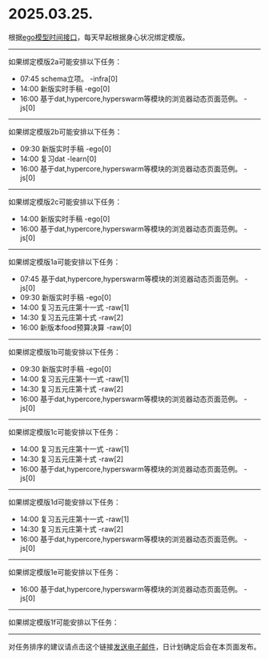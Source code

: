 # 2025.03.25.

根据[ego模型时间接口](https://gitee.com/hyg/blog/blob/master/timeflow.md)，每天早起根据身心状况绑定模版。

---
如果绑定模版2a可能安排以下任务：

- 07:45	schema立项。 -infra[0]
- 14:00	新版实时手稿 -ego[0]
- 16:00	基于dat,hypercore,hyperswarm等模块的浏览器动态页面范例。 -js[0]

---
如果绑定模版2b可能安排以下任务：

- 09:30	新版实时手稿 -ego[0]
- 14:00	复习dat -learn[0]
- 16:00	基于dat,hypercore,hyperswarm等模块的浏览器动态页面范例。 -js[0]

---
如果绑定模版2c可能安排以下任务：

- 14:00	新版实时手稿 -ego[0]
- 16:00	基于dat,hypercore,hyperswarm等模块的浏览器动态页面范例。 -js[0]

---
如果绑定模版1a可能安排以下任务：

- 07:45	基于dat,hypercore,hyperswarm等模块的浏览器动态页面范例。 -js[0]
- 09:30	新版实时手稿 -ego[0]
- 14:00	复习五元庄第十一式 -raw[1]
- 14:30	复习五元庄第十式 -raw[2]
- 16:00	新版本food预算决算 -raw[0]

---
如果绑定模版1b可能安排以下任务：

- 09:30	新版实时手稿 -ego[0]
- 14:00	复习五元庄第十一式 -raw[1]
- 14:30	复习五元庄第十式 -raw[2]
- 16:00	基于dat,hypercore,hyperswarm等模块的浏览器动态页面范例。 -js[0]

---
如果绑定模版1c可能安排以下任务：

- 14:00	复习五元庄第十一式 -raw[1]
- 14:30	复习五元庄第十式 -raw[2]
- 16:00	基于dat,hypercore,hyperswarm等模块的浏览器动态页面范例。 -js[0]

---
如果绑定模版1d可能安排以下任务：

- 14:00	复习五元庄第十一式 -raw[1]
- 14:30	复习五元庄第十式 -raw[2]
- 16:00	基于dat,hypercore,hyperswarm等模块的浏览器动态页面范例。 -js[0]

---
如果绑定模版1e可能安排以下任务：

- 16:00	基于dat,hypercore,hyperswarm等模块的浏览器动态页面范例。 -js[0]

---
如果绑定模版1f可能安排以下任务：


---
对任务排序的建议请点击这个链接<a href="mailto:huangyg@mars22.com?subject=关于2025.03.25.任务排序的建议&body=date: 2025.03.25.%0D%0Afile: ../../blog/release/time/d.20250325.md%0D%0A---请勿修改邮件主题及以上内容---%0D%0A">发送电子邮件</a>，日计划确定后会在本页面发布。